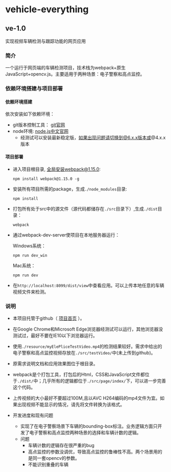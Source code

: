 # vehicle-everything

## ve-1.0

实现视频车辆检测与跟踪功能的网页应用

### 简介

一个运行于网页端的车辆检测项目，技术栈为webpack+原生JavaScript+opencv.js。主要适用于两种场景：电子警察和高点监控。

### 依赖环境搭建与项目部署

#### 依赖环境搭建

依次安装如下依赖环境：

- git版本控制工具： [git官网](https://git-scm.com/)
- node环境: [node.js中文官网](https://nodejs.org/zh-cn/)
  - 经测试可以安装最新稳定版，如果出现问题请切换到@6.x.x版本或@4.x.x版本

#### 项目部署

- 进入项目根目录, 全局安装webpack@1.15.0:

  ```
  npm install webpack@1.15.0 -g
  ```
  
- 安装所有项目所需的package，生成`./node_modules`目录:

  ```
  npm install
  ```

- 打包所有处于src中的源文件（源代码都储存在`./src`目录下）,生成`./dist`目录：

  ```
  webpack
  ```

- 通过webpack-dev-server使项目在本地服务器运行：

  Windows系统：

  ```
  npm run dev_win
  ```

  Mac系统：

  ```
  npm run dev
  ```

- 在`http://localhost:8099/dist/view`中查看应用。可以上传本地任意的车辆视频文件来检测。

### 说明

- 本项目托管于github（ [项目首页](https://github.com/Moltemort/vehicle-everything) ）。

- 在Google Chrome和Microsoft Edge浏览器经测试可以运行，其他浏览器没测试过，最好不要在IE10以下浏览器运行。
- 使用`./resource/myElePliceTestVideo.mp4`的检测结果较好。需求中给出的电子警察和高点监控视频存放在`./src/testVideo/`中(未上传到github)。
- 原需求说明文档和应用效果图位于根目录。
- webpack是个打包工具，打包后的Html，CSS和JavaScript文件都位于`./dist/`中；几乎所有的逻辑都位于`./src/page/index/`下，可以进一步完善这个代码。
- 上传视频的大小最好不要超过100M,且以AVC H264编码的mp4文件为宜。如果出现视频不能显示的情况，请先将文件转换为该格式。
- 开发进度和现有问题
  - 实现了在电子警察场景下车辆的bounding-box标注。业务逻辑方面只开发了电子警察和高点监控两种场景的选择和车辆计数的逻辑。
  - 问题
    - 车辆计数的逻辑存在很严重的bug
    - 高点监控的参数没调优，导致高点监控的鲁棒性不高。两个场景用的是同一套opencv的参数。
    - 不能识别重叠的车辆

